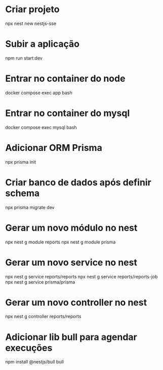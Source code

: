 # Criar projeto
npx nest new nestjs-sse

# Subir a aplicação
npm run start:dev

# Entrar no container do node
docker compose exec app bash

# Entrar no container do mysql
docker compose exec mysql bash

# Adicionar ORM Prisma
npx prisma init

# Criar banco de dados após definir schema
npx prisma migrate dev

# Gerar um novo módulo no nest
npx nest g module reports
npx nest g module prisma

# Gerar um novo service no nest
npx nest g service reports/reports
npx nest g service reports/reports-job
npx nest g service prisma/prisma

# Gerar um novo controller no nest
npx nest g controller reports/reports

# Adicionar lib bull para agendar execuções
npm install @nestjs/bull bull
